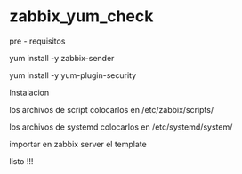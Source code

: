 # zabbix_yum_check

pre - requisitos

yum install -y zabbix-sender

yum install -y yum-plugin-security

Instalacion

los archivos de script colocarlos en /etc/zabbix/scripts/

los archivos de systemd colocarlos en /etc/systemd/system/

importar en zabbix server el template

listo !!!
